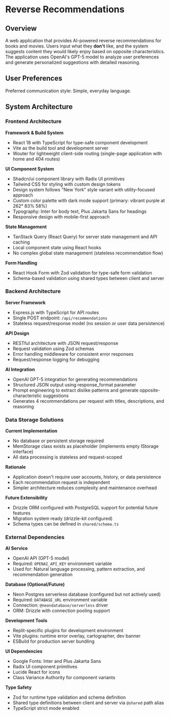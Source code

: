 # Reverse Recommendations

## Overview

A web application that provides AI-powered reverse recommendations for books and movies. Users input what they **don't** like, and the system suggests content they would likely enjoy based on opposite characteristics. The application uses OpenAI's GPT-5 model to analyze user preferences and generate personalized suggestions with detailed reasoning.

## User Preferences

Preferred communication style: Simple, everyday language.

## System Architecture

### Frontend Architecture

**Framework & Build System**
- React 18 with TypeScript for type-safe component development
- Vite as the build tool and development server
- Wouter for lightweight client-side routing (single-page application with home and 404 routes)

**UI Component System**
- Shadcn/ui component library with Radix UI primitives
- Tailwind CSS for styling with custom design tokens
- Design system follows "New York" style variant with utility-focused approach
- Custom color palette with dark mode support (primary: vibrant purple at 262° 83% 58%)
- Typography: Inter for body text, Plus Jakarta Sans for headings
- Responsive design with mobile-first approach

**State Management**
- TanStack Query (React Query) for server state management and API caching
- Local component state using React hooks
- No complex global state management (stateless recommendation flow)

**Form Handling**
- React Hook Form with Zod validation for type-safe form validation
- Schema-based validation using shared types between client and server

### Backend Architecture

**Server Framework**
- Express.js with TypeScript for API routes
- Single POST endpoint: `/api/recommendations`
- Stateless request/response model (no session or user data persistence)

**API Design**
- RESTful architecture with JSON request/response
- Request validation using Zod schemas
- Error handling middleware for consistent error responses
- Request/response logging for debugging

**AI Integration**
- OpenAI GPT-5 integration for generating recommendations
- Structured JSON output using response_format parameter
- Prompt engineering to extract dislike patterns and generate opposite-characteristic suggestions
- Generates 4 recommendations per request with titles, descriptions, and reasoning

### Data Storage Solutions

**Current Implementation**
- No database or persistent storage required
- MemStorage class exists as placeholder (implements empty IStorage interface)
- All data processing is stateless and request-scoped

**Rationale**
- Application doesn't require user accounts, history, or data persistence
- Each recommendation request is independent
- Simpler architecture reduces complexity and maintenance overhead

**Future Extensibility**
- Drizzle ORM configured with PostgreSQL support for potential future features
- Migration system ready (drizzle-kit configured)
- Schema types can be defined in `shared/schema.ts`

### External Dependencies

**AI Service**
- OpenAI API (GPT-5 model)
- Required: `OPENAI_API_KEY` environment variable
- Used for: Natural language processing, pattern extraction, and recommendation generation

**Database (Optional/Future)**
- Neon Postgres serverless database (configured but not actively used)
- Required: `DATABASE_URL` environment variable
- Connection: `@neondatabase/serverless` driver
- ORM: Drizzle with connection pooling support

**Development Tools**
- Replit-specific plugins for development environment
- Vite plugins: runtime error overlay, cartographer, dev banner
- ESBuild for production server bundling

**UI Dependencies**
- Google Fonts: Inter and Plus Jakarta Sans
- Radix UI component primitives
- Lucide React for icons
- Class Variance Authority for component variants

**Type Safety**
- Zod for runtime type validation and schema definition
- Shared type definitions between client and server via `@shared` path alias
- TypeScript strict mode enabled